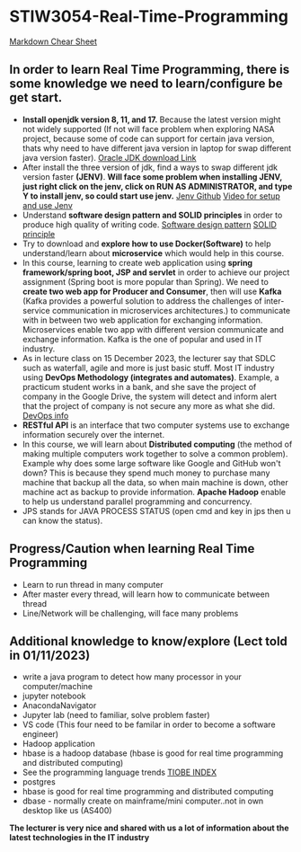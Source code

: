 # STIW3054-Real-Time-Programming
[Markdown Chear Sheet](https://www.markdownguide.org/cheat-sheet/)

In order to learn Real Time Programming, there is some knowledge we need to learn/configure be get start.
-
- **Install openjdk version 8, 11, and 17.** Because the latest version might not widely supported (If not will face problem when exploring NASA project, because some of code can support for certain java version, thats why need to have different java version in laptop for swap different java version faster). [Oracle JDK download Link](https://www.oracle.com/java/technologies/javase/jdk18-archive-downloads.html)
- After install the three version of jdk, find a ways to swap different jdk version faster **(JENV)**. **Will face some problem when installing JENV, just right click on the jenv, click on RUN AS ADMINISTRATOR, and type Y to install jenv, so could start use jenv.** [Jenv Github](https://github.com/FelixSelter/JEnv-for-Windows) [Video for setup and use Jenv](https://www.youtube.com/watch?v=gMQ6npCjAks)
- Understand **software design pattern and SOLID principles** in order to produce high quality of writing code. [Software design pattern](https://en.wikipedia.org/wiki/Software_design_pattern) [SOLID principle](https://en.wikipedia.org/wiki/SOLID)
- Try to download and **explore how to use Docker(Software)** to help understand/learn about **microservice** which would help in this course.
- In this course, learning to create web application using **spring framework/spring boot, JSP and servlet** in order to achieve our project assignment (Spring boot is more popular than Spring). We need to **create two web app for Producer and Consumer**, then will use **Kafka** (Kafka provides a powerful solution to address the challenges of inter-service communication in microservices architectures.) to communicate with in between two web application for exchanging information. Microservices enable two app with different version communicate and exchange information. Kafka is the one of popular and used in IT industry.
- As in lecture class on 15 December 2023, the lecturer say that SDLC such as waterfall, agile and more is just basic stuff. Most IT industry using **DevOps Methodology (integrates and automates)**. Example, a practicum student works in a bank, and she save the project of company in the Google Drive, the system will detect and inform alert that the project of company is not secure any more as what she did. [DevOps info](https://en.wikipedia.org/wiki/DevOps)
- **RESTful API** is an interface that two computer systems use to exchange information securely over the internet.
- In this course, we will learn about **Distributed computing** (the method of making multiple computers work together to solve a common problem). Example why does some large software like Google and GitHub won't down? This is because they spend much money to purchase many machine that backup all the data, so when main machine is down, other machine act as backup to provide information. **Apache Hadoop** enable to help us understand parallel programming and concurrency.
- JPS stands for JAVA PROCESS STATUS (open cmd and key in jps then u can know the status).

Progress/Caution when learning Real Time Programming
-
- Learn to run thread in many computer
- After master every thread, will learn how to communicate between thread
- Line/Network will be challenging, will face many problems

Additional knowledge to know/explore (Lect told in 01/11/2023)
- 
- write a java program to detect how many processor in your computer/machine
- jupyter notebook
- AnacondaNavigator
- Jupyter lab (need to familiar, solve problem faster)
- VS code (This four need to be familar in order to become a software engineer)
- Hadoop application
- hbase is a hadoop database (hbase is good for real time programming and distributed computing)
- See the programming language trends [TIOBE INDEX](https://www.tiobe.com/tiobe-index/)
- postgres
- hbase is good for real time programming and distributed computing
- dbase - normally create on mainframe/mini computer..not in own desktop like us (AS400)


**The lecturer is very nice and shared with us a lot of information about the latest technologies in the IT industry**
  
